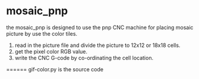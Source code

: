 mosaic_pnp
==========
the mosaic_pnp is designed to use the pnp CNC machine for placing mosaic picture by use the color tiles. 
1. read in the picture file and divide the picture to 12x12 or 18x18 cells.
2. get the pixel color RGB value.
3. write the CNC G-code by co-ordinating the cell location.

======
gif-color.py is the source code
